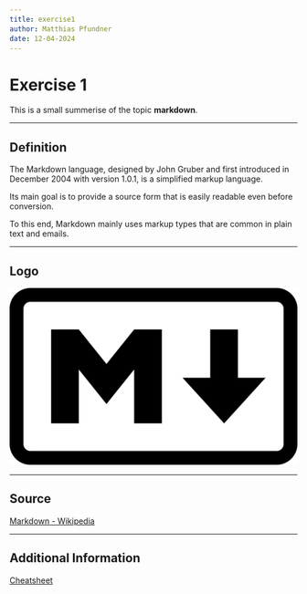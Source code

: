 ```yaml
---
title: exercise1
author: Matthias Pfundner
date: 12-04-2024
---
```


# Exercise 1

This is a small summerise of the topic **markdown**.

---

## Definition

The Markdown language, designed by John Gruber and first introduced in December 2004 with version 1.0.1, is a simplified markup language.

Its main goal is to provide a source form that is easily readable even before conversion.

To this end, Markdown mainly uses markup types that are common in plain text and emails.

---

## Logo

![Logo](resources/images/ex1_1.png)

---

## Source

[Markdown - Wikipedia](https://de.wikipedia.org/wiki/Markdown)

---

## Additional Information

[Cheatsheet](https://commonmark.org/help/)